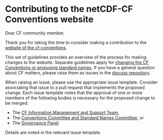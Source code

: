 # Contributing to the netCDF-CF Conventions website

Dear CF community member,

Thank you for taking the time to consider making a contribution to the [website of the cf-conventions](cf-website).

This set of guidelines provides an overview of the process for making changes to the website.
Separate guidelines apply for [changing the CF Conventions or proposing standard names](contribute-conventions).
If you have a general question about CF matters, please raise them as issues in the [discuss repository](discuss).

When raising an issue, please use the appropriate issue template.
Consider associating that issue to a pull request that implements the proposed change.
Each issue template notes that the approval of one or more members of the following bodies is necessary for the proposed change to be merged:
- The [CF Information Management and Support Team](info-mgmt),
- The [Conventions Committee and Standard Names Committee](committee), or
- The [Governance Panel](gov-panel)

Details are noted in the relevant issue template.

[cf-website]: http://cfconventions.org/
[contribute-conventions]: https://github.com/cf-convention/cf-conventions/blob/master/CONTRIBUTING.md
[discuss]: https://github.com/cf-convention/discuss/issues
[info-mgmt]: http://cfconventions.org/governance.html#information-management-and-support
[committee]: http://cfconventions.org/governance.html#conventions-committee-and-standard-names-committee
[gov-panel]: http://cfconventions.org/governance.html#governance-panel
